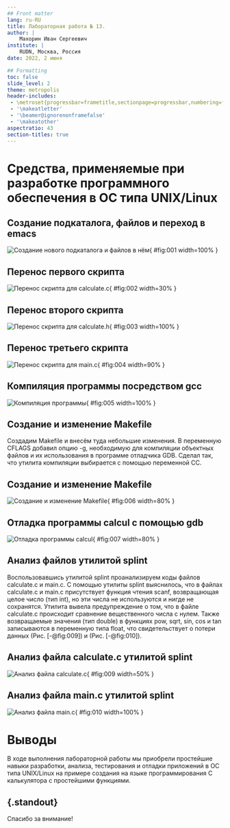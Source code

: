 ```yaml
---
## Front matter
lang: ru-RU
title: Лабораторная работа № 13.
author: |
	Махорин Иван Сергеевич
institute: |
	RUDN, Москва, Россия
date: 2022, 2 июня

## Formatting
toc: false
slide_level: 2
theme: metropolis
header-includes: 
 - \metroset{progressbar=frametitle,sectionpage=progressbar,numbering=fraction}
 - '\makeatletter'
 - '\beamer@ignorenonframefalse'
 - '\makeatother'
aspectratio: 43
section-titles: true
---
```


# Средства, применяемые при разработке программного обеспечения в ОС типа UNIX/Linux

## Создание подкаталога, файлов и переход в emacs

![Создание нового подкаталога и файлов в нём](image/1.png){ #fig:001 width=100% }

## Перенос первого скрипта

![Перенос скрипта для calculate.c](image/2.png){ #fig:002 width=30% }

## Перенос второго скрипта

![Перенос скрипта для calculate.h](image/3.png){ #fig:003 width=100% }

## Перенос третьего скрипта

![Перенос скрипта для main.c](image/4.png){ #fig:004 width=90% }

## Компиляция программы посредством gcc

![Компиляция программы](image/5.png){ #fig:005 width=100% }

## Создание и изменение Makefile

Создадим Makefile и внесём туда небольшие изменения. В переменную CFLAGS добавил опцию -g, необходимую для компиляции объектных файлов и их использования в программе отладчика GDB. Сделал так, что утилита компиляции выбирается с помощью переменной CC.

## Создание и изменение Makefile

![Создание и изменение Makefile](image/6.png){ #fig:006 width=80% }

## Отладка программы calcul с помощью gdb

![Отладка программы calcul](image/7.png){ #fig:007 width=80% }

## Анализ файлов утилитой splint

Воспользовавшись утилитой splint проанализируем коды файлов calculate.c и main.c. C помощью утилиты splint выяснилось, что в файлах calculate.c и main.c присутствует функция чтения scanf, возвращающая целое число (тип int), но эти числа не используются и нигде не сохранятся. Утилита вывела предупреждение о том, что в файле calculate.c происходит сравнение вещественного числа с нулем. Также возвращаемые значения (тип double) в функциях pow, sqrt, sin, cos и tan записываются в переменную типа float, что свидетельствует о потери данных (Рис. [-@fig:009]) и (Рис. [-@fig:010]).

## Анализ файла calculate.c утилитой splint

![Анализ файла calculate.c](image/9.png){ #fig:009 width=50% }

## Анализ файла main.c утилитой splint

![Анализ файла main.c](image/10.png){ #fig:010 width=100% }

# Выводы

В ходе выполнения лабораторной работы мы приобрели простейшие навыки разработки, анализа, тестирования и отладки приложений в ОС типа UNIX/Linux на примере создания на языке программирования С калькулятора с простейшими функциями.

## {.standout}

Спасибо за внимание!
